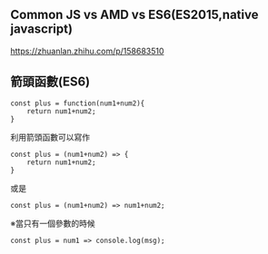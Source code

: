 ## Common JS vs AMD vs ES6(ES2015,native javascript)
https://zhuanlan.zhihu.com/p/158683510

## 箭頭函數(ES6)

    const plus = function(num1+num2){
        return num1+num2; 
    }
  
利用箭頭函數可以寫作  
  
    const plus = (num1+num2) => {
        return num1+num2; 
    }
  
或是  
  
    const plus = (num1+num2) => num1+num2; 

※當只有一個參數的時候  
  
    const plus = num1 => console.log(msg);
